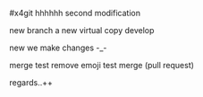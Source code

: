 #x4git
hhhhhh
second modification


new branch a new virtual copy  develop   

new we make changes -_-

merge test remove emoji test merge (pull request)

regards..++